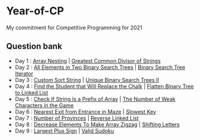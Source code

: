 # Year-of-CP
My commitment for Competitive Programming for 2021

## Question bank
- Day 1 : [Array Nesting](https://leetcode.com/problems/array-nesting/) | [Greatest Common Divisor of Strings](https://leetcode.com/problems/greatest-common-divisor-of-strings/)
- Day 2 : [All Elements in Two Binary Search Trees](https://leetcode.com/problems/all-elements-in-two-binary-search-trees/) | [Binary Search Tree Iterator](https://leetcode.com/problems/binary-search-tree-iterator/)
- Day 3 : [Custom Sort String](https://leetcode.com/problems/custom-sort-string/) | [Unique Binary Search Trees II](https://leetcode.com/problems/unique-binary-search-trees-ii/)
- Day 4 : [Find the Student that Will Replace the Chalk](https://leetcode.com/problems/find-the-student-that-will-replace-the-chalk/) | [Flatten Binary Tree to Linked List](https://leetcode.com/problems/flatten-binary-tree-to-linked-list/)
- Day 5 : [Check If String Is a Prefix of Array](https://leetcode.com/problems/check-if-string-is-a-prefix-of-array/) | [The Number of Weak Characters in the Game](https://leetcode.com/problems/the-number-of-weak-characters-in-the-game/)
- Day 6 : [Nearest Exit from Entrance in Maze](https://leetcode.com/problems/nearest-exit-from-entrance-in-maze/) | [Slowest Key](https://leetcode.com/problems/slowest-key/)
- Day 7 : [Number of Provinces](https://leetcode.com/problems/number-of-provinces/) | [Reverse Linked List](https://leetcode.com/problems/reverse-linked-list/)
- Day 8 : [Decrease Elements To Make Array Zigzag](https://leetcode.com/problems/decrease-elements-to-make-array-zigzag/) | [Shifting Letters](https://leetcode.com/problems/shifting-letters/)
- Day 9 : [Largest Plus Sign](https://leetcode.com/problems/largest-plus-sign/) | [Valid Sudoku](https://leetcode.com/problems/valid-sudoku/)